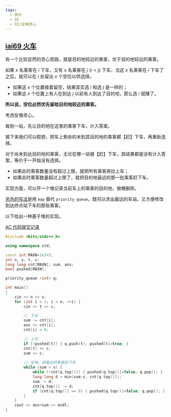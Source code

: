 ```yaml
---
tags:
  - 碎片
  - OI
  - OI/反悔贪心
---
```

## [iai69 火车](https://iai.sh.cn/problem/69)

有一个比较显然的贪心思路，就是目的地较近的乘客，优于目的地较远的乘客。

如果 $x$ 名乘客在 $i$ 下车，又有 $x$ 名乘客在 $j\ (i<j)$ 下车，当这 $x$ 名乘客在 $i$ 下车了之后，就可以在 $i$ 处留出 $x$ 个空位以供选择。

- 如果这 $x$ 个位置接着留空，结果其实选 $i$ 和选 $j$ 是一样的；
- 如果这 $x$ 个位置上有人在到达 $j$ 以前有人到达了目的地，那么选 $i$ 就赚了。

**所以说，空位必然优先留给目的地较近的乘客。**

考虑反悔贪心。

每到一站，先让目的地在这里的乘客下车，计入答案。

接下来我们可以假想，把车上剩余的未到其目的地的乘客都【赶】下车，再重新选择。

对于尚未到达目的地的乘客，无论在哪一站被【赶】下车，其结果都是没有计入答案，等价于一开始没有选择。

- 如果此时乘客数量没有超过上限，就把所有乘客再拉上车；
- 如果此时乘客数量超过上限了，就把目的地最远的那一批乘客赶下车。

实现方面，可以开一个堆记录当前车上的乘客的目的地，做懒删除。

[另外的写法](https://iai.sh.cn/contribution/283)是用 `map` 替代 `priority_queue`，既可以求出最远的车站，又方便修改到达终点站下车的那些乘客。

以下给出一种基于堆的实现。

[AC 代码提交记录](https://iai.sh.cn/submission/782825)

```cpp
#include <bits/stdc++.h>

using namespace std;

const int MAXN=1e5+5;
int n, s, t, c;
long long cnt[MAXN], sum, ans;
bool pushed[MAXN];

priority_queue <int> q;

int main()
{
	cin >> n >> s;
	for (int i = 1; i < n; ++i) {
		cin >> t >> c;

		// 下车
		sum -= cnt[i];
		ans += cnt[i];
		cnt[i] = 0;

        // 上车
		if (!pushed[t]) { q.push(t); pushed[t]=true; }
		cnt[t] += c;
		sum += c;
		
		// 反悔，把最远的乘客赶下车
		while (sum > s) {
			while (!cnt[q.top()]) { pushed[q.top()]=false; q.pop(); }
			long long d = min(sum-s, cnt[q.top()]);
			sum -= d;
			cnt[q.top()] -= d;
			if (cnt[q.top()] == 0) { pushed[q.top()]=false; q.pop(); }
		}
	}
	cout << ans+sum << endl;
}
```
